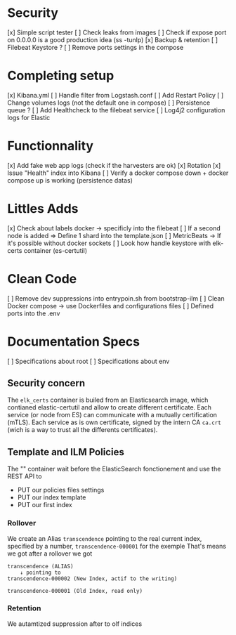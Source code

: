 # Security
[x] Simple script tester
[ ] Check leaks from images
[ ] Check if expose port on 0.0.0.0 is a good production idea (ss -tunlp)
[x] Backup & retention
[ ] Filebeat Keystore ?
[ ] Remove ports settings in the compose


# Completing setup
[x] Kibana.yml
[ ] Handle filter from Logstash.conf
[ ] Add Restart Policy
[ ] Change volumes logs (not the default one in compose)
[ ] Persistence queue ?
[ ] Add Healthcheck to the filebeat service
[ ] Log4j2 configuration logs for Elastic


# Functionnality
[x] Add fake web app logs (check if the harvesters are ok)
[x] Rotation
[x] Issue "Health" index into Kibana
[ ] Verify a docker compose down + docker compose up is working (persistence datas)


# Littles Adds
[x] Check about labels docker -> specificly into the filebeat
[ ] If a second node is added => Define 1 shard into the template.json
[ ] MetricBeats -> If it's possible without docker sockets
[ ] Look how handle keystore with elk-certs container (es-certutil)


# Clean Code
[ ] Remove dev suppressions into entrypoin.sh from bootstrap-ilm
[ ] Clean Docker compose -> use Dockerfiles and configurations files 
[ ] Defined ports into the .env 



# Documentation Specs
[ ] Specifications about root
[ ] Specifications about env



## Security concern

The `elk_certs` container is builed from an Elasticsearch image, which contianed elastic-certutil and allow to create different certificate.
Each service (or node from ES) can communicate with a mutually certification (mTLS). Each service as is own certificate, signed by the intern CA `ca.crt` (wich is a way to trust all the differents certificates).


## Template and ILM Policies

The "" container wait before the ElasticSearch fonctionement and use the REST API to
- PUT our policies files settings
- PUT our index template
- PUT our first index


### Rollover

We create an Alias `transcendence` pointing to the real current index, specified by a number, `transcendence-000001` for the exemple
That's means we got after a rollover we got
```
transcendence (ALIAS) 
    ↓ pointing to  
transcendence-000002 (New Index, actif to the writing)

transcendence-000001 (Old Index, read only)
```

### Retention

We autamtized suppression after to olf indices




